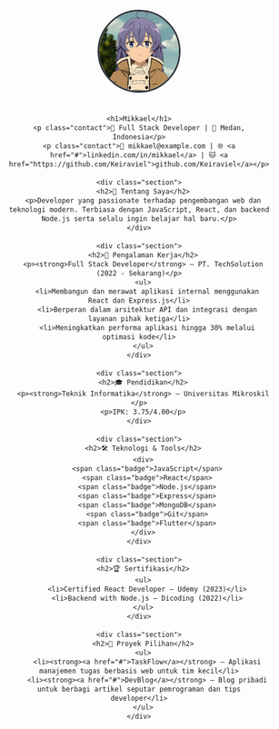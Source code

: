<!DOCTYPE html>
<html lang="id">
<head>
  <meta charset="UTF-8" />
  <meta name="viewport" content="width=device-width, initial-scale=1.0"/>
  <title>Resume - Mikkael</title>
  <style>
    @import url('https://fonts.googleapis.com/css2?family=JetBrains+Mono&display=swap');

    body {
      margin: 0;
      padding: 0;
      font-family: 'JetBrains Mono', monospace;
      background-color: #0d1117;
      color: #c9d1d9;
      line-height: 1.6;
    }

    .container {
      max-width: 800px;
      margin: auto;
      padding: 40px 20px;
      text-align: center;
    }

    h1 {
      color: #58a6ff;
      font-size: 2.5rem;
      margin-bottom: 0;
    }

    h2 {
      color: #8b949e;
      font-size: 1.5rem;
      border-bottom: 1px solid #30363d;
      padding-bottom: 4px;
      margin-top: 40px;
      text-align: left;
    }

    p, li {
      font-size: 1rem;
      text-align: left;
    }

    ul {
      padding-left: 20px;
      text-align: left;
    }

    .section {
      margin-bottom: 20px;
    }

    .highlight {
      color: #58a6ff;
    }

    .contact {
      margin-top: 5px;
      color: #8b949e;
      text-align: center;
    }

    a {
      color: #58a6ff;
      text-decoration: none;
    }

    a:hover {
      text-decoration: underline;
    }

    .badge {
      display: inline-block;
      background-color: #21262d;
      color: #58a6ff;
      padding: 4px 8px;
      margin: 2px 4px;
      border-radius: 6px;
      font-size: 0.85rem;
    }

    #profile-pic {
      width: 140px;
      height: 140px;
      border-radius: 50%;
      object-fit: cover;
      margin: 20px 0;
      border: 3px solid #30363d;
    }
  </style>
</head>
<body>
  <div class="container">
    <!-- Foto Profil Lokal -->
    <img id="profile-pic" src="roxy.jpg" alt="Foto Profil" />

    <h1>Mikkael</h1>
    <p class="contact">💼 Full Stack Developer | 📍 Medan, Indonesia</p>
    <p class="contact">📧 mikkael@example.com | 🌐 <a href="#">linkedin.com/in/mikkael</a> | 🐱 <a href="https://github.com/Keiraviel">github.com/Keiraviel</a></p>

    <div class="section">
      <h2>🧠 Tentang Saya</h2>
      <p>Developer yang passionate terhadap pengembangan web dan teknologi modern. Terbiasa dengan JavaScript, React, dan backend Node.js serta selalu ingin belajar hal baru.</p>
    </div>

    <div class="section">
      <h2>💼 Pengalaman Kerja</h2>
      <p><strong>Full Stack Developer</strong> – PT. TechSolution (2022 - Sekarang)</p>
      <ul>
        <li>Membangun dan merawat aplikasi internal menggunakan React dan Express.js</li>
        <li>Berperan dalam arsitektur API dan integrasi dengan layanan pihak ketiga</li>
        <li>Meningkatkan performa aplikasi hingga 30% melalui optimasi kode</li>
      </ul>
    </div>

    <div class="section">
      <h2>🎓 Pendidikan</h2>
      <p><strong>Teknik Informatika</strong> – Universitas Mikroskil </p>
      <p>IPK: 3.75/4.00</p>
    </div>

    <div class="section">
      <h2>🛠️ Teknologi & Tools</h2>
      <div>
        <span class="badge">JavaScript</span>
        <span class="badge">React</span>
        <span class="badge">Node.js</span>
        <span class="badge">Express</span>
        <span class="badge">MongoDB</span>
        <span class="badge">Git</span>
        <span class="badge">Flutter</span>
      </div>
    </div>

    <div class="section">
      <h2>🏆 Sertifikasi</h2>
      <ul>
        <li>Certified React Developer – Udemy (2023)</li>
        <li>Backend with Node.js – Dicoding (2022)</li>
      </ul>
    </div>

    <div class="section">
      <h2>📂 Proyek Pilihan</h2>
      <ul>
        <li><strong><a href="#">TaskFlow</a></strong> – Aplikasi manajemen tugas berbasis web untuk tim kecil</li>
        <li><strong><a href="#">DevBlog</a></strong> – Blog pribadi untuk berbagi artikel seputar pemrograman dan tips developer</li>
      </ul>
    </div>
  </div>
</body>
</html>
 

